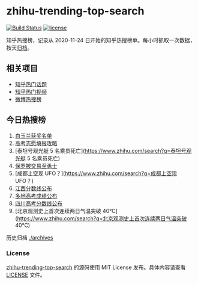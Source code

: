 # zhihu-trending-top-search

[![Build Status](https://github.com/justjavac/zhihu-trending-top-search/workflows/ci/badge.svg?branch=main)](https://github.com/justjavac/zhihu-trending-top-search/actions)
[![license](https://img.shields.io/github/license/justjavac/zhihu-trending-top-search)](https://github.com/justjavac/zhihu-trending-top-search/blob/main/LICENSE)

知乎热搜榜，记录从 2020-11-24
日开始的知乎热搜榜单。每小时抓取一次数据，按天[归档](./archives)。

## 相关项目

- [知乎热门话题](https://github.com/justjavac/zhihu-trending-hot-questions)
- [知乎热门视频](https://github.com/justjavac/zhihu-trending-hot-video)
- [微博热搜榜](https://github.com/justjavac/weibo-trending-hot-search)

## 今日热搜榜

<!-- BEGIN -->
<!-- 最后更新时间 Sat Jun 24 2023 01:06:59 GMT+0800 (China Standard Time) -->

1. [白玉兰获奖名单](https://www.zhihu.com/search?q=白玉兰获奖名单)
1. [高考志愿填报攻略](https://www.zhihu.com/search?q=高考志愿填报攻略)
1. [泰坦号观光艇 5 名乘员死亡](https://www.zhihu.com/search?q=泰坦号观光艇 5
   名乘员死亡)
1. [保罗被交易至勇士](https://www.zhihu.com/search?q=保罗被交易至勇士)
1. [成都上空现 UFO？](https://www.zhihu.com/search?q=成都上空现 UFO？)
1. [江西分数线公布](https://www.zhihu.com/search?q=江西分数线公布)
1. [多地高考成绩公布](https://www.zhihu.com/search?q=多地高考成绩公布)
1. [四川高考分数线公布](https://www.zhihu.com/search?q=四川高考分数线公布)
1. [北京观测史上首次连续两日气温突破
   40℃](https://www.zhihu.com/search?q=北京观测史上首次连续两日气温突破 40℃)

<!-- END -->

历史归档 [./archives](./archives)

### License

[zhihu-trending-top-search](https://github.com/justjavac/zhihu-trending-top-search)
的源码使用 MIT License 发布。具体内容请查看 [LICENSE](./LICENSE) 文件。
